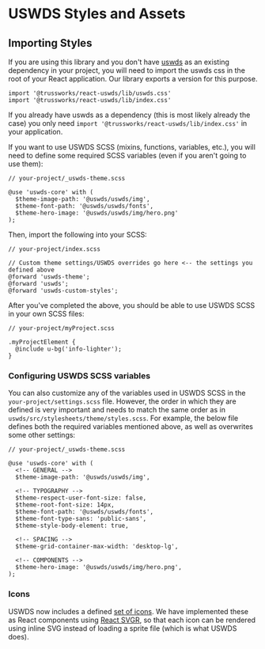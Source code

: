 # USWDS Styles and Assets

## Importing Styles

If you are using this library and you don't have [uswds](https://www.npmjs.com/package/uswds) as an existing dependency in your project, you will need to import the uswds css in the root of your React application. Our library exports a version for this purpose.

```
import '@trussworks/react-uswds/lib/uswds.css'
import '@trussworks/react-uswds/lib/index.css'
```

If you already have uswds as a dependency (this is most likely already the case) you only need `import '@trussworks/react-uswds/lib/index.css'` in your application.

If you want to use USWDS SCSS (mixins, functions, variables, etc.), you will need to define some required SCSS variables (even if you aren't going to use them):

```
// your-project/_uswds-theme.scss

@use 'uswds-core' with (
  $theme-image-path: '@uswds/uswds/img',
  $theme-font-path: '@uswds/uswds/fonts',
  $theme-hero-image: '@uswds/uswds/img/hero.png'
);
```

Then, import the following into your SCSS:

```
// your-project/index.scss

// Custom theme settings/USWDS overrides go here <-- the settings you defined above
@forward 'uswds-theme'; 
@forward 'uswds';
@forward 'uswds-custom-styles';
```

After you've completed the above, you should be able to use USWDS SCSS in your own SCSS files:

```
// your-project/myProject.scss

.myProjectElement {
  @include u-bg('info-lighter');
}
```

### Configuring USWDS SCSS variables

You can also customize any of the variables used in USWDS SCSS in the `your-project/settings.scss` file. However, the order in which they are defined is very important and needs to match the same order as in `uswds/src/stylesheets/theme/styles.scss`. For example, the below file defines both the required variables mentioned above, as well as overwrites some other settings:

```
// your-project/_uswds-theme.scss

@use 'uswds-core' with (
  <!-- GENERAL -->
  $theme-image-path: '@uswds/uswds/img',

  <!-- TYPOGRAPHY -->
  $theme-respect-user-font-size: false,
  $theme-root-font-size: 14px,
  $theme-font-path: '@uswds/uswds/fonts',
  $theme-font-type-sans: 'public-sans',
  $theme-style-body-element: true,

  <!-- SPACING -->
  $theme-grid-container-max-width: 'desktop-lg',

  <!-- COMPONENTS -->
  $theme-hero-image: '@uswds/uswds/img/hero.png',
);
```

### Icons

USWDS now includes a defined [set of icons](<(https://designsystem.digital.gov/components/icons/)>). We have implemented these as React components using [React SVGR](https://react-svgr.com/), so that each icon can be rendered using inline SVG instead of loading a sprite file (which is what USWDS does).

